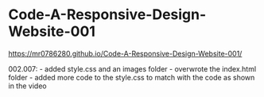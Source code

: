# Code-A-Responsive-Design-Website-001
  https://mr0786280.github.io/Code-A-Responsive-Design-Website-001/
  
 
 
002.007:
	- added style.css and an images folder
	- overwrote the index.html folder
	- added more code to the style.css to match with the code as shown in the video
